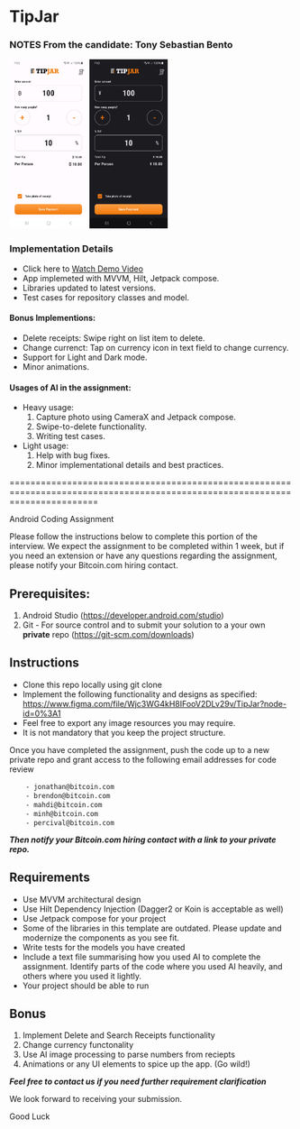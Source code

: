 # TipJar

### NOTES From the candidate: Tony Sebastian Bento

<img src="screenshots%2FHome-light.jpg" height="300">        <img src="screenshots%2FHome-dark.jpg" height="300">

### Implementation Details

- Click here
  to [Watch Demo Video](https://drive.google.com/file/d/13VatpDyVfqw4g-qmdMi8dmDDR1sQic8O/view?usp=sharing)
- App implemeted with MVVM, Hilt, Jetpack compose.
- Libraries updated to latest versions.
- Test cases for repository classes and model.

#### Bonus Implementions:

- Delete receipts: Swipe right on list item to delete.
- Change currenct: Tap on currency icon in text field to change currency.
- Support for Light and Dark mode.
- Minor animations.

#### Usages of AI in the assignment:

- Heavy usage:
    1. Capture photo using CameraX and Jetpack compose.
    2. Swipe-to-delete functionality.
    3. Writing test cases.
- Light usage:
    1. Help with bug fixes.
    2. Minor implementational details and best practices.

=============================================================================================================================

Android Coding Assignment

Please follow the instructions below to complete this portion of the interview. 
We expect the assignment to be completed within 1 week, but if you need an extension or have any questions regarding the assignment, please notify your Bitcoin.com hiring contact. 


## Prerequisites:

1. Android Studio (https://developer.android.com/studio)
2. Git - For source control and to submit your solution to a your own **private** repo (https://git-scm.com/downloads) 
        
## Instructions

- Clone this repo locally using git clone
- Implement the following functionality and designs as specified: https://www.figma.com/file/Wjc3WG4kH8IFooV2DLv29v/TipJar?node-id=0%3A1
- Feel free to export any image resources you may require.
- It is not mandatory that you keep the project structure.

Once you have completed the assignment, push the code up to a new private repo and grant access to the following email addresses for code review 

        - jonathan@bitcoin.com
        - brendon@bitcoin.com    
        - mahdi@bitcoin.com
        - minh@bitcoin.com
        - percival@bitcoin.com
        
***Then notify your Bitcoin.com hiring contact with a link to your private repo.***


## Requirements

- Use MVVM architectural design
- Use Hilt Dependency Injection (Dagger2 or Koin is acceptable as well)
- Use Jetpack compose for your project
- Some of the libraries in this template are outdated. Please update and modernize the components as you see fit. 
- Write tests for the models you have created
- Include a text file summarising how you used AI to complete the assignment. Identify parts of the code where you used AI heavily, and others where you used it lightly.
- Your project should be able to run

## Bonus
    
1. Implement Delete and Search Receipts functionality
2. Change currency functonality
3. Use AI image processing to parse numbers from reciepts
4. Animations or any UI elements to spice up the app. (Go wild!)


***Feel free to contact us if you need further requirement clarification*** 

We look forward to receiving your submission.

Good Luck
